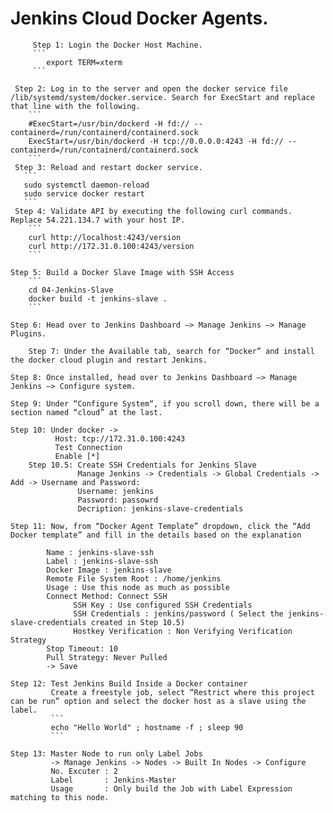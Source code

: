 Jenkins Cloud Docker Agents. 
===========================
         Step 1: Login the Docker Host Machine.
         ```
            export TERM=xterm
         ```
  
	 Step 2: Log in to the server and open the docker service file /lib/systemd/system/docker.service. Search for ExecStart and replace that line with the following.
	    ```
		#ExecStart=/usr/bin/dockerd -H fd:// --containerd=/run/containerd/containerd.sock
        ExecStart=/usr/bin/dockerd -H tcp://0.0.0.0:4243 -H fd:// --containerd=/run/containerd/containerd.sock
		```
	 Step 3: Reload and restart docker service.
	   ```
	   sudo systemctl daemon-reload
	   sudo service docker restart
	   ```
	 Step 4: Validate API by executing the following curl commands. Replace 54.221.134.7 with your host IP.
		```
		curl http://localhost:4243/version
		curl http://172.31.0.100:4243/version
		```  
	   
	Step 5: Build a Docker Slave Image with SSH Access
        ```	  
	    cd 04-Jenkins-Slave
	    docker build -t jenkins-slave .
		```   
		
	Step 6: Head over to Jenkins Dashboard –> Manage Jenkins –> Manage Plugins.

        Step 7: Under the Available tab, search for “Docker” and install the docker cloud plugin and restart Jenkins. 
	
	Step 8: Once installed, head over to Jenkins Dashboard –> Manage Jenkins –> Configure system.
	
	Step 9: Under “Configure System“, if you scroll down, there will be a section named “cloud” at the last.
	
	Step 10: Under docker -> 
	          Host: tcp://172.31.0.100:4243
			  Test Connection
			  Enable [*]
        Step 10.5: Create SSH Credentials for Jenkins Slave
                   Manage Jenkins -> Credentials -> Global Credentials -> Add -> Username and Password:
                   Username: jenkins
                   Password: passowrd 
                   Decription: jenkins-slave-credentials
			  
	Step 11: Now, from “Docker Agent Template” dropdown, click the “Add Docker template” and fill in the details based on the explanation	

            Name : jenkins-slave-ssh
            Label : jenkins-slave-ssh			
			Docker Image : jenkins-slave
			Remote File System Root : /home/jenkins
			Usage : Use this node as much as possible 
			Connect Method: Connect SSH 
			      SSH Key : Use configured SSH Credentials
				  SSH Credentials : jenkins/password ( Select the jenkins-slave-credentials created in Step 10.5)
				  Hostkey Verification : Non Verifying Verification Strategy
			Stop Timeout: 10 
            Pull Strategy: Never Pulled 
			-> Save 
			
	Step 12: Test Jenkins Build Inside a Docker container
	         Create a freestyle job, select “Restrict where this project can be run” option and select the docker host as a slave using the label.
             ```
			 echo "Hello World" ; hostname -f ; sleep 90
			 ```
			 
	Step 13: Master Node to run only Label Jobs 
             -> Manage Jenkins -> Nodes -> Built In Nodes -> Configure
             No. Excuter : 2 
             Label       : Jenkins-Master 
             Usage       : Only build the Job with Label Expression matching to this node.
